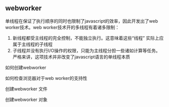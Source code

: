
## webworker
单线程在保证了执行顺序的同时也限制了javascript的效率，因此开发出了web worker技术。web worker技术开的多线程有着诸多限制：

1. 新线程都受主线程的完全控制，不能独立执行。这意味着这些“线程” 实际上应属于主线程的子线程
2. 子线程并没有执行I/O操作的权限，只能为主线程分担一些诸如计算等任务。严格来讲，这项技术并非改变了javascript语言的单线程本质



如何创建webworker

如何检查浏览器对于web worker的支持性

创建webworker 文件

创建webworker 对象